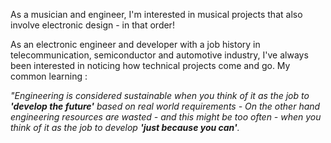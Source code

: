 As a musician and engineer, I'm interested in musical projects that also involve electronic design - in that order!    

As an electronic engineer and developer with a job history in telecommunication, semiconductor and automotive industry, I've always been interested in noticing how technical projects come and go. My common learning :   

*"Engineering is considered sustainable when you think of it as the job to **'develop the future'** based on real world requirements  - On the other hand engineering resources are wasted - and this might be too often - when you think of it as the job to develop **'just because you can'**.*
